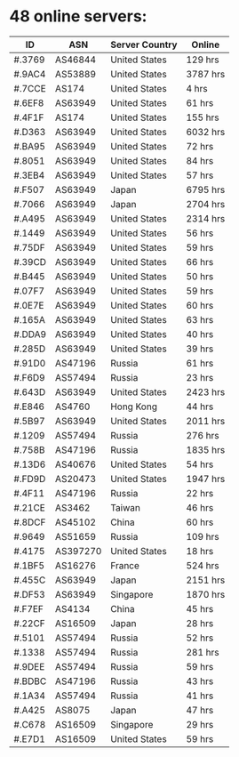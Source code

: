 # 48 online servers:

| ID | ASN | Server Country | Online |
| ------ | ------ | ------ | ------ |
| #.3769 | AS46844 | United States | 129 hrs |
| #.9AC4 | AS53889 | United States | 3787 hrs |
| #.7CCE | AS174 | United States | 4 hrs |
| #.6EF8 | AS63949 | United States | 61 hrs |
| #.4F1F | AS174 | United States | 155 hrs |
| #.D363 | AS63949 | United States | 6032 hrs |
| #.BA95 | AS63949 | United States | 72 hrs |
| #.8051 | AS63949 | United States | 84 hrs |
| #.3EB4 | AS63949 | United States | 57 hrs |
| #.F507 | AS63949 | Japan | 6795 hrs |
| #.7066 | AS63949 | Japan | 2704 hrs |
| #.A495 | AS63949 | United States | 2314 hrs |
| #.1449 | AS63949 | United States | 56 hrs |
| #.75DF | AS63949 | United States | 59 hrs |
| #.39CD | AS63949 | United States | 66 hrs |
| #.B445 | AS63949 | United States | 50 hrs |
| #.07F7 | AS63949 | United States | 59 hrs |
| #.0E7E | AS63949 | United States | 60 hrs |
| #.165A | AS63949 | United States | 63 hrs |
| #.DDA9 | AS63949 | United States | 40 hrs |
| #.285D | AS63949 | United States | 39 hrs |
| #.91D0 | AS47196 | Russia | 61 hrs |
| #.F6D9 | AS57494 | Russia | 23 hrs |
| #.643D | AS63949 | United States | 2423 hrs |
| #.E846 | AS4760 | Hong Kong | 44 hrs |
| #.5B97 | AS63949 | United States | 2011 hrs |
| #.1209 | AS57494 | Russia | 276 hrs |
| #.758B | AS47196 | Russia | 1835 hrs |
| #.13D6 | AS40676 | United States | 54 hrs |
| #.FD9D | AS20473 | United States | 1947 hrs |
| #.4F11 | AS47196 | Russia | 22 hrs |
| #.21CE | AS3462 | Taiwan | 46 hrs |
| #.8DCF | AS45102 | China | 60 hrs |
| #.9649 | AS51659 | Russia | 109 hrs |
| #.4175 | AS397270 | United States | 18 hrs |
| #.1BF5 | AS16276 | France | 524 hrs |
| #.455C | AS63949 | Japan | 2151 hrs |
| #.DF53 | AS63949 | Singapore | 1870 hrs |
| #.F7EF | AS4134 | China | 45 hrs |
| #.22CF | AS16509 | Japan | 28 hrs |
| #.5101 | AS57494 | Russia | 52 hrs |
| #.1338 | AS57494 | Russia | 281 hrs |
| #.9DEE | AS57494 | Russia | 59 hrs |
| #.BDBC | AS47196 | Russia | 43 hrs |
| #.1A34 | AS57494 | Russia | 41 hrs |
| #.A425 | AS8075 | Japan | 47 hrs |
| #.C678 | AS16509 | Singapore | 29 hrs |
| #.E7D1 | AS16509 | United States | 59 hrs |

